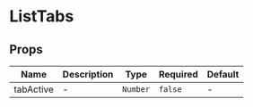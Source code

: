 # ListTabs

## Props

<!-- @vuese:ListTabs:props:start -->

|Name|Description|Type|Required|Default|
|---|---|---|---|---|
|tabActive|-|`Number`|`false`|-|

<!-- @vuese:ListTabs:props:end -->


